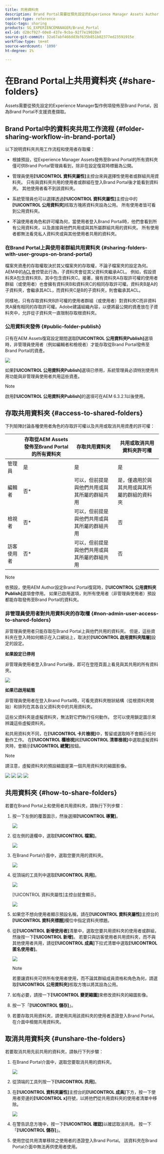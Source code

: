 ```yaml
---
title: 共用資料夾
description: Brand Portal需要從預先設定的Experience Manager Assets Author例項發佈資產。 非管理員使用者只有在使用Experience Manager設定復寫期間完成設定後，才能存取已發佈的資產，且資產必須與其共用。
content-type: reference
topic-tags: sharing
products: SG_EXPERIENCEMANAGER/Brand_Portal
exl-id: d28cf927-60e8-437e-9cba-92f7e19020e7
source-git-commit: 32a67abf466dd3bf635b851b02377ed23591915e
workflow-type: tm+mt
source-wordcount: '1090'
ht-degree: 1%

---
```


# 在Brand Portal上共用資料夾 {#share-folders}

Assets需要從預先設定的Experience Manager製作例項發佈至Brand Portal，因為Brand Portal不支援資產擷取。

## Brand Portal中的資料夾共用工作流程 {#folder-sharing-workflow-in-brand-portal}

以下說明資料夾共用工作流程和使用者存取權：

* 根據預設，從Experience Manager Assets發佈至Brand Portal的所有資料夾僅可供Brand Portal管理員看到，除非在設定復寫時標籤為公開。
* 管理員使用&#x200B;**[!UICONTROL 資料夾屬性]**&#x200B;主控台來與選擇性使用者或群組共用資料夾。 只有與資料夾共用的使用者或群組在登入Brand Portal後才能看到資料夾。 其他使用者看不到該資料夾。
* 系統管理員也可以選擇透過&#x200B;**[!UICONTROL 資料夾屬性]**&#x200B;主控台中的&#x200B;**[!UICONTROL 公用資料夾]**&#x200B;核取方塊將資料夾設為公用。 所有使用者皆可看到公用資料夾。

* 不論使用者角色和許可權為何，當使用者登入Brand Portal時，他們會看到所有公用資料夾，以及直接與他們共用或與其所屬群組共用的資料夾。 所有使用者都無法看見私人資料夾或與其他使用者共用的資料夾。

### 在Brand Portal上與使用者群組共用資料夾 {#sharing-folders-with-user-groups-on-brand-portal}

檔案夾資產的存取權取決於其父檔案夾的存取權，不論子檔案夾的設定為何。 AEM中的[ACL](https://experienceleague.adobe.com/zh-hant/docs/experience-manager-65/content/security/security)會控管此行為，子資料夾會從其父資料夾繼承ACL。 例如，假設資料夾A包含資料夾B，其中包含資料夾C。接著，擁有資料夾A存取許可權的使用者群組（或使用者）也會擁有資料夾B和資料夾C的相同存取許可權。資料夾B是A的子資料夾，會繼承其ACL，而資料夾C是B的子資料夾，則會繼承其ACL。

同樣地，只有存取資料夾B許可權的使用者群組（或使用者）對資料夾C而非資料夾A擁有相同的存取許可權。Adobe建議組織內容，以便將最公開的資產放在子資料夾中，允許從子資料夾一直限制存取根資料夾。

### 公用資料夾發佈 {#public-folder-publish}

只有在AEM Assets復寫設定期間選取&#x200B;**[!UICONTROL 公用資料夾Publish]**&#x200B;選項時，非管理員使用者（例如編輯者和檢視者）才能存取從Brand Portal發佈至Brand Portal的資產。

![](assets/assetbpreplication.png)

如果&#x200B;**[!UICONTROL 公用資料夾Publish]**&#x200B;選項已停用，系統管理員必須特別使用共用功能與非管理員使用者共用這些資產。

>[!NOTE]
>
>啟用&#x200B;**[!UICONTROL 公用資料夾Publish]**&#x200B;的選項可在AEM 6.3.2.1以後使用。

## 存取共用資料夾 {#access-to-shared-folders}

下列矩陣討論各種使用者角色的存取許可權以及共用或取消共用資產的許可權：

|               | 存取從AEM Assets發佈至Brand Portal的所有資料夾 | 存取共用資料夾 | 共用或取消共用資料夾許可權 |
|---------------|-----------|-----------|------------|
| 管理員 | 是 | 是 | 是 |
| 編輯者 | 否* | 可以，但前提是與他們共用或與其所屬的群組共用 | 是，僅適用於與其共用或與其所屬的群組的資料夾 |
| 檢視者 | 否* | 可以，但前提是與他們共用或與其所屬的群組共用 | 否 |
| 訪客使用者 | 否* | 可以，但前提是與他們共用或與其所屬的群組共用 | 否 |

>[!NOTE]
>
>依預設，使用AEM Author設定Brand Portal復寫時，**[!UICONTROL 公用資料夾Publish]**&#x200B;選項會停用。 如果已啟用選項，則所有使用者（非管理員使用者）預設都能存取發佈至Brand Portal的資料夾。

### 非管理員使用者對共用資料夾的存取權 {#non-admin-user-access-to-shared-folders}

非管理員使用者只能存取在Brand Portal上與他們共用的資料夾。 但是，這些資料夾在登入時如何顯示在入口網站上，取決於&#x200B;**[!UICONTROL 啟用資料夾階層]**&#x200B;設定的設定。

**如果設定已停用**

非管理員使用者登入Brand Portal後，即可在登陸頁面上看見與其共用的所有資料夾。

![](assets/disabled-folder-hierarchy1-1.png)

**如果已啟用組態**

非管理員使用者在登入Brand Portal時，可看見資料夾樹狀結構（從根資料夾開始）和排列在其各自父資料夾中的共用資料夾。

這些父資料夾是虛擬資料夾，無法對它們執行任何動作。 您可以使用鎖定圖示來辨識這些虛擬資料夾。

和共用資料夾不同，在&#x200B;**[!UICONTROL 卡片檢視]**&#x200B;中，暫留或選取時不會顯示任何動作工作。 在&#x200B;**[!UICONTROL 欄檢視]**&#x200B;和&#x200B;**[!UICONTROL 清單檢視]**&#x200B;中選取虛擬資料夾時，會顯示&#x200B;**[!UICONTROL 總覽]**&#x200B;按鈕。

>[!NOTE]
>
>請注意，虛擬資料夾的預設縮圖是第一個共用資料夾的縮圖影像。

![](assets/enabled-hierarchy1-1.png) ![](assets/hierarchy1-nonadmin-1.png) ![](assets/hierarchy-nonadmin-1.png) ![](assets/hierarchy2-nonadmin-1.png)

## 共用資料夾 {#how-to-share-folders}

若要在Brand Portal上和使用者共用資料夾，請執行下列步驟：

1. 按一下左側的覆蓋圖示，然後選擇&#x200B;**[!UICONTROL 導覽]**。

   ![](assets/selectorrail.png)

1. 從左側的邊欄中，選取&#x200B;**[!UICONTROL 檔案]**。

   ![](assets/access_files.png)

1. 在Brand Portal介面中，選取您要共用的資料夾。

   ![](assets/share-folders.png)

1. 從頂端的工具列中選取&#x200B;**[!UICONTROL 共用]**。

   ![](assets/share_icon.png)

   [!UICONTROL 資料夾屬性]主控台就會顯示。

   ![](assets/folder_properties.png)

1. 如果您不想向使用者顯示預設名稱，請在&#x200B;**[!UICONTROL 資料夾屬性]**&#x200B;主控台的&#x200B;**[!UICONTROL 資料夾標題]**&#x200B;欄位中指定資料夾標題。
1. 從&#x200B;**[!UICONTROL 新增使用者]**&#x200B;清單中，選取您要共用資料夾的使用者或群組，然後按一下&#x200B;**[!UICONTROL 新增]**。
若要只與訪客使用者共用資料夾，而不與其他使用者共用，請從&#x200B;**[!UICONTROL 成員]**&#x200B;下拉式清單中選取&#x200B;**[!UICONTROL 匿名使用者]**。

   ![](assets/only-anonymous.png)

   >[!NOTE]
   >
   >若要讓資料夾可供所有使用者使用，而不論其群組成員資格和角色為何，請選取&#x200B;**[!UICONTROL 公用資料夾]**&#x200B;核取方塊以將其設為公用。

1. 如有必要，請按一下&#x200B;**[!UICONTROL 變更縮圖]**&#x200B;來修改資料夾的縮圖影像。
1. 按一下「**[!UICONTROL 儲存]**」。

1. 若要存取共用資料夾，請使用共用該資料夾的使用者憑證登入Brand Portal。 在介面中檢閱共用資料夾。

## 取消共用資料夾 {#unshare-the-folders}

若要取消共用先前共用的資料夾，請執行下列步驟：

1. 在Brand Portal介面中，選取您要取消共用的資料夾。

   ![](assets/share-folders-1.png)

1. 從頂端的工具列按一下&#x200B;**[!UICONTROL 共用]**。
1. 在&#x200B;**[!UICONTROL 資料夾屬性]**&#x200B;主控台的&#x200B;**[!UICONTROL 成員]**&#x200B;下方，按一下使用者旁邊的&#x200B;**[!UICONTROL x]**&#x200B;符號，以將他們從共用資料夾的使用者清單中移除。

   ![](assets/folder_propertiesunshare.png)

1. 在警告訊息方塊中，按一下&#x200B;**[!UICONTROL 確認]**&#x200B;以確認取消共用。
按一下「**[!UICONTROL 儲存]**」。

1. 使用您從共用清單移除之使用者的憑證登入Brand Portal。 該資料夾在Brand Portal介面中無法再供使用者使用。
